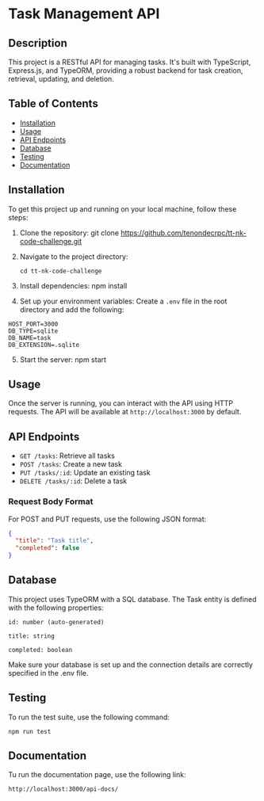 # Task Management API

## Description

This project is a RESTful API for managing tasks. It's built with TypeScript, Express.js, and TypeORM, providing a robust backend for task creation, retrieval, updating, and deletion.

## Table of Contents

- [Installation](#installation)
- [Usage](#usage)
- [API Endpoints](#api-endpoints)
- [Database](#database)
- [Testing](#testing)
- [Documentation](#documentation)

## Installation

To get this project up and running on your local machine, follow these steps:

1. Clone the repository:
git clone https://github.com/tenondecrpc/tt-nk-code-challenge.git

2. Navigate to the project directory:

    `cd tt-nk-code-challenge`

3. Install dependencies:
npm install


4. Set up your environment variables:
Create a `.env` file in the root directory and add the following:
```
HOST_PORT=3000
DB_TYPE=sqlite
DB_NAME=task
DB_EXTENSION=.sqlite
```

5. Start the server:
npm start

## Usage

Once the server is running, you can interact with the API using HTTP requests. The API will be available at `http://localhost:3000` by default.

## API Endpoints

- `GET /tasks`: Retrieve all tasks
- `POST /tasks`: Create a new task
- `PUT /tasks/:id`: Update an existing task
- `DELETE /tasks/:id`: Delete a task

### Request Body Format

For POST and PUT requests, use the following JSON format:

```json
{
  "title": "Task title",
  "completed": false
}
```
## Database
This project uses TypeORM with a SQL database. The Task entity is defined with the following properties:

```
id: number (auto-generated)

title: string

completed: boolean

```

Make sure your database is set up and the connection details are correctly specified in the .env file.

## Testing
To run the test suite, use the following command:

`npm run test`

## Documentation
Tu run the documentation page, use the following link:

`http://localhost:3000/api-docs/`
